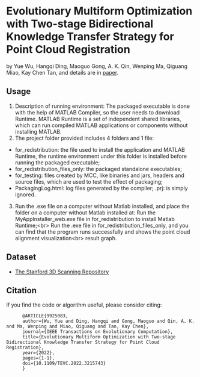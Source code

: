 # Evolutionary Multiform Optimization with Two-stage Bidirectional Knowledge Transfer Strategy for Point Cloud Registration
by Yue Wu, Hangqi Ding, Maoguo Gong, A. K. Qin, Wenping Ma, Qiguang Miao, Kay Chen Tan, and details are in [paper](https://ieeexplore.ieee.org/abstract/document/9925083).

## Usage
1. Description of running environment: The packaged executable is done with the help of MATLAB Compiler, so the user needs to download Runtime.
   MATLAB Runtime is a set of independent shared libraries, which can run compiled MATLAB applications or components without installing MATLAB.
3. The project folder provided includes 4 folders and 1 file:
  * for_redistribution: the file used to install the application and MATLAB Runtime, the runtime environment under this folder is installed before running the           packaged executable;
  * for_redistribution_files_only: the packaged standalone executables;
  * for_testing: files created by MCC, like binaries and jars, headers and source files, which are used to test the effect of packaging;
  * PackagingLog.html: log files generated by the compiler; .prj: is simply ignored.
3. Run the .exe file on a computer without Matlab installed, and place the folder on a computer without Matlab installed at:
   Run the MyAppInstaller_web.exe file in for_redistribution to install Matlab Runtime;\<br>
   Run the .exe file in for_redistribution_files_only, and you can find that the program runs successfully and shows the point cloud alignment visualization\<br>
   result graph.

## Dataset
* [The Stanford 3D Scanning Repository](http://graphics.stanford.edu/data/3Dscanrep/)

## Citation
If you find the code or algorithm useful, please consider citing:<br>
```
      @ARTICLE{9925083,
      author={Wu, Yue and Ding, Hangqi and Gong, Maoguo and Qin, A. K. and Ma, Wenping and Miao, Qiguang and Tan, Kay Chen},
      journal={IEEE Transactions on Evolutionary Computation},
      title={Evolutionary Multiform Optimization with Two-stage Bidirectional Knowledge Transfer Strategy for Point Cloud Registration},
      year={2022},
      pages={1-1},
      doi={10.1109/TEVC.2022.3215743}
      }
```
      
